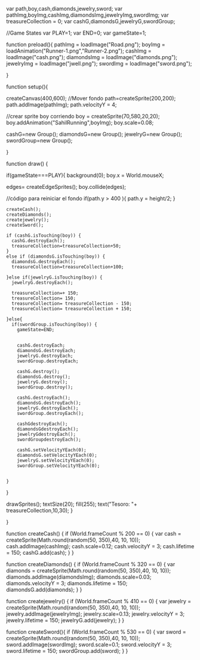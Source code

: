var path,boy,cash,diamonds,jewelry,sword;
var pathImg,boyImg,cashImg,diamondsImg,jewelryImg,swordImg;
var treasureCollection = 0;
var cashG,diamondsG,jewelryG,swordGroup;

//Game States 
var PLAY=1;
var END=0;
var gameState=1;

function preload(){
  pathImg = loadImage("Road.png");
  boyImg = loadAnimation("Runner-1.png","Runner-2.png");
  cashImg = loadImage("cash.png");
  diamondsImg = loadImage("diamonds.png");
  jewelryImg = loadImage("jwell.png");
  swordImg = loadImage("sword.png");
  
  
}

function setup(){
  
  createCanvas(400,600);
//Mover fondo
path=createSprite(200,200);
path.addImage(pathImg);
path.velocityY = 4;


//crear sprite boy corriendo
boy = createSprite(70,580,20,20);
boy.addAnimation("SahilRunning",boyImg);
boy.scale=0.08;
  
  
cashG=new Group();
diamondsG=new Group();
jewelryG=new Group();
swordGroup=new Group();

}

function draw() {

  if(gameState===PLAY){
  background(0);
  boy.x = World.mouseX;
  
  edges= createEdgeSprites();
  boy.collide(edges);
  
  //código para reiniciar el fondo
  if(path.y > 400 ){
    path.y = height/2;
  }
  
    createCash();
    createDiamonds();
    createjewelry();
    createSword();

    if (cashG.isTouching(boy)) {
      cashG.destroyEach();
      treasureCollection=treasureCollection+50;
    }
    else if (diamondsG.isTouching(boy)) {
      diamondsG.destroyEach();
      treasureCollection=treasureCollection+100;
      
    }else if(jewelryG.isTouching(boy)) {
      jewelryG.destroyEach();

      treasureCollection=+ 150;
      treasureCollection= 150;
      treasureCollection= treasureCollection - 150;
      treasureCollection= treasureCollection + 150;
      
    }else{
      if(swordGroup.isTouching(boy)) {
        gameState=END;
        
       
        cashG.destroyEach;
        diamondsG.destroyEach;
        jewelryG.destroyEach;
        swordGroup.destroyEach;

        cashG.destroy();
        diamondsG.destroy();
        jewelryG.destroy();
        swordGroup.destroy();
        
        cashG.destroyEach();
        diamondsG.destroyEach();
        jewelryG.destroyEach();
        swordGroup.destroyEach();
        
        cashGdestroyEach();
        diamondsGdestroyEach();
        jewelryGdestroyEach();
        swordGroupdestroyEach();
        
        cashG.setVelocityYEach(0);
        diamondsG.setVelocityYEach(0);
        jewelryG.setVelocityYEach(0);
        swordGroup.setVelocityYEach(0);
        
     
    }
  }
  
  drawSprites();
  textSize(20);
  fill(255);
  text("Tesoro: "+ treasureCollection,10,30);
  }

}

function createCash() {
  if (World.frameCount % 200 == 0) {
  var cash = createSprite(Math.round(random(50, 350),40, 10, 10));
  cash.addImage(cashImg);
  cash.scale=0.12;
  cash.velocityY = 3;
  cash.lifetime = 150;
  cashG.add(cash);
  }
}

function createDiamonds() {
  if (World.frameCount % 320 == 0) {
  var diamonds = createSprite(Math.round(random(50, 350),40, 10, 10));
  diamonds.addImage(diamondsImg);
  diamonds.scale=0.03;
  diamonds.velocityY = 3;
  diamonds.lifetime = 150;
  diamondsG.add(diamonds);
}
}

function createjewelry() {
  if (World.frameCount % 410 == 0) {
  var jewelry = createSprite(Math.round(random(50, 350),40, 10, 10));
  jewelry.addImage(jewelryImg);
  jewelry.scale=0.13;
  jewelry.velocityY = 3;
  jewelry.lifetime = 150;
  jewelryG.add(jewelry);
  }
}

function createSword(){
  if (World.frameCount % 530 == 0) {
  var sword = createSprite(Math.round(random(50, 350),40, 10, 10));
  sword.addImage(swordImg);
  sword.scale=0.1;
  sword.velocityY = 3;
  sword.lifetime = 150;
  swordGroup.add(sword);
  }
}
